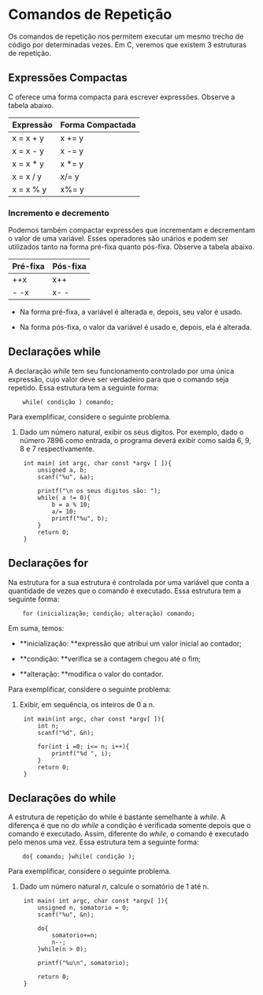 # Comandos de Repetição

Os comandos de repetição nos permitem executar um mesmo trecho de código por determinadas vezes. Em C, veremos que existem 3 estruturas de repetição. 

## Expressões Compactas

C oferece uma forma compacta para escrever expressões. Observe a tabela abaixo.

|  Expressão               |   Forma Compactada        |
| --------------------------- | ---------------------------------- |
|  x = x + y                   |  x += y                               |
|  x = x - y                    |  x -= y                                |
|  x = x * y                    |  x *= y                               |
|  x = x / y                    |  x/= y                                 |
|  x = x % y                  |  x%= y                               |

### Incremento e decremento

Podemos também compactar expressões que incrementam e decrementam o valor de uma variável. 	Esses operadores são unários e podem ser utilizados tanto na forma pré-fixa quanto pós-fixa. Observe a tabela abaixo.

|   Pré-fixa | Pós-fixa  |
| ------------ | ------------ |
|   ++x       |   x++        |
|   - -x        |   x- -         |

* Na forma pré-fixa, a variável é alterada e, depois, seu valor é usado.

* Na forma pós-fixa, o valor da variável é usado e, depois, ela é alterada. 

## Declarações while

A declaração *while* tem seu funcionamento controlado por uma única expressão, cujo valor deve ser verdadeiro para que o comando seja repetido. Essa estrutura tem a seguinte forma: 

		while( condição ) comando;

Para exemplificar, considere o seguinte problema. 

1. Dado um número natural, exibir os seus digitos. Por exemplo, dado o número 7896 como entrada, o programa deverá exibir como saída 6, 9, 8 e 7 respectivamente. 

		int main( int argc, char const *argv [ ]){
			unsigned a, b;
			scanf("%u", &a);
			
			printf("\n os seus digitos são: ");
			while( a != 0){
				b = a % 10;
				a/= 10;
				printf("%u", b);
			}
			return 0;
		}

## Declarações for

Na estrutura for a sua estrutura é controlada por uma variável que conta a quantidade de vezes que o comando é executado. Essa estrutura tem a seguinte forma: 

		for (inicialização; condição; alteração) comando;

Em suma, temos: 

* **inicialização: **expressão que atribui um valor inicial ao contador;

* **condição: **verifica se a contagem chegou até o fim;

* **alteração: **modifica o valor do contador.

Para exemplificar, considere o seguinte problema: 

1. Exibir, em sequência, os inteiros de 0 a n.

		int main(int argc, char const *argv[ ]){
			int n;
			scanf("%d", &n);
			
			for(int i =0; i<= n; i++){
				printf("%d ", i);
			}
			return 0;
		}

## Declarações do while

A estrutura de repetição do while é bastante semelhante à *while*. A diferença é que no *do while* a condição é verificada somente depois que o comando é executado. Assim, diferente do *while*, o comando é executado pelo menos uma vez. Essa estrutura tem a seguinte forma:

		do{ comando; }while( condição );

Para exemplificar, considere o seguinte problema. 

1. Dado um número natural *n*, calcule o somatório de 1 até n. 

		int main( int argc, char const *argv[ ]){
			unsigned n, somatorio = 0;
			scanf("%u", &n);
			
			do{
				somatorio+=n; 
				n--;
			}while(n > 0);
			
			printf("%u\n", somatorio);
			
			return 0;
		}
